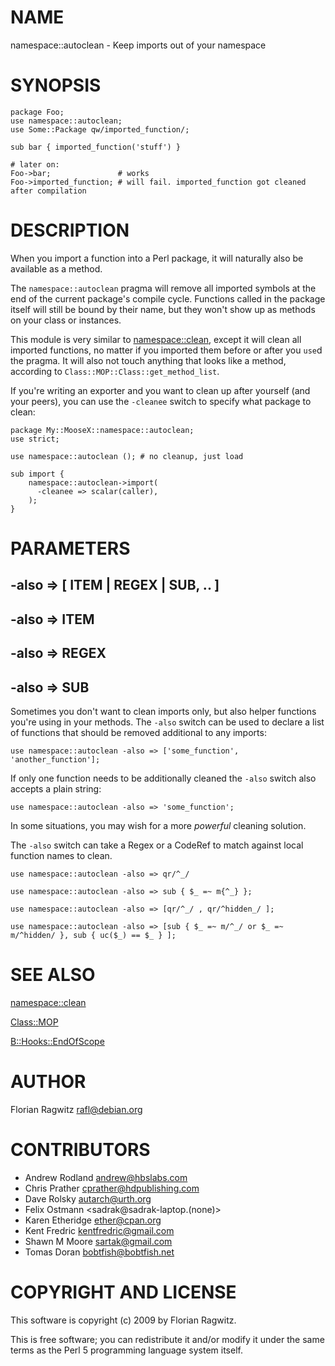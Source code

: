 # NAME

namespace::autoclean - Keep imports out of your namespace

# SYNOPSIS

    package Foo;
    use namespace::autoclean;
    use Some::Package qw/imported_function/;

    sub bar { imported_function('stuff') }

    # later on:
    Foo->bar;               # works
    Foo->imported_function; # will fail. imported_function got cleaned after compilation

# DESCRIPTION

When you import a function into a Perl package, it will naturally also be
available as a method.

The `namespace::autoclean` pragma will remove all imported symbols at the end
of the current package's compile cycle. Functions called in the package itself
will still be bound by their name, but they won't show up as methods on your
class or instances.

This module is very similar to [namespace::clean](http://search.cpan.org/perldoc?namespace::clean), except it
will clean all imported functions, no matter if you imported them before or
after you `use`d the pragma. It will also not touch anything that looks like a
method, according to `Class::MOP::Class::get_method_list`.

If you're writing an exporter and you want to clean up after yourself (and your
peers), you can use the `-cleanee` switch to specify what package to clean:

    package My::MooseX::namespace::autoclean;
    use strict;

    use namespace::autoclean (); # no cleanup, just load

    sub import {
        namespace::autoclean->import(
          -cleanee => scalar(caller),
        );
    }

# PARAMETERS

## \-also => \[ ITEM | REGEX | SUB, .. \]

## \-also => ITEM

## \-also => REGEX

## \-also => SUB

Sometimes you don't want to clean imports only, but also helper functions
you're using in your methods. The `-also` switch can be used to declare a list
of functions that should be removed additional to any imports:

    use namespace::autoclean -also => ['some_function', 'another_function'];

If only one function needs to be additionally cleaned the `-also` switch also
accepts a plain string:

    use namespace::autoclean -also => 'some_function';

In some situations, you may wish for a more _powerful_ cleaning solution.

The `-also` switch can take a Regex or a CodeRef to match against local
function names to clean.

    use namespace::autoclean -also => qr/^_/

    use namespace::autoclean -also => sub { $_ =~ m{^_} };

    use namespace::autoclean -also => [qr/^_/ , qr/^hidden_/ ];

    use namespace::autoclean -also => [sub { $_ =~ m/^_/ or $_ =~ m/^hidden/ }, sub { uc($_) == $_ } ];

# SEE ALSO

[namespace::clean](http://search.cpan.org/perldoc?namespace::clean)

[Class::MOP](http://search.cpan.org/perldoc?Class::MOP)

[B::Hooks::EndOfScope](http://search.cpan.org/perldoc?B::Hooks::EndOfScope)

# AUTHOR

Florian Ragwitz <rafl@debian.org>

# CONTRIBUTORS

- Andrew Rodland <andrew@hbslabs.com>
- Chris Prather <cprather@hdpublishing.com>
- Dave Rolsky <autarch@urth.org>
- Felix Ostmann <sadrak@sadrak-laptop.(none)>
- Karen Etheridge <ether@cpan.org>
- Kent Fredric <kentfredric@gmail.com>
- Shawn M Moore <sartak@gmail.com>
- Tomas Doran <bobtfish@bobtfish.net>

# COPYRIGHT AND LICENSE

This software is copyright (c) 2009 by Florian Ragwitz.

This is free software; you can redistribute it and/or modify it under
the same terms as the Perl 5 programming language system itself.
